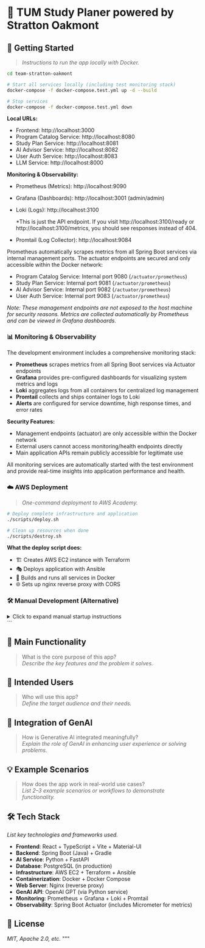 # 📱 TUM Study Planer powered by Stratton Oakmont

## 🚀 Getting Started

> _Instructions to run the app locally with Docker._

```bash
cd team-stratton-oakmont

# Start all services locally (including test monitoring stack)
docker-compose -f docker-compose.test.yml up -d --build

# Stop services
docker-compose -f docker-compose.test.yml down
```

**Local URLs:**

- Frontend: http://localhost:3000
- Program Catalog Service: http://localhost:8080
- Study Plan Service: http://localhost:8081
- AI Advisor Service: http://localhost:8082
- User Auth Service: http://localhost:8083
- LLM Service: http://localhost:8000

**Monitoring & Observability:**

- Prometheus (Metrics): http://localhost:9090
- Grafana (Dashboards): http://localhost:3001 (admin/admin)
- Loki (Logs): http://localhost:3100

  \*This is just the API endpoint. If you visit http://localhost:3100/ready or http://localhost:3100/metrics, you should see responses instead of 404.

- Promtail (Log Collector): http://localhost:9084

Prometheus automatically scrapes metrics from all Spring Boot services via internal management ports. The actuator endpoints are secured and only accessible within the Docker network:

- Program Catalog Service: Internal port 9080 (`/actuator/prometheus`)
- Study Plan Service: Internal port 9081 (`/actuator/prometheus`)
- AI Advisor Service: Internal port 9082 (`/actuator/prometheus`)
- User Auth Service: Internal port 9083 (`/actuator/prometheus`)

_Note: These management endpoints are not exposed to the host machine for security reasons. Metrics are collected automatically by Prometheus and can be viewed in Grafana dashboards._

### 📊 Monitoring & Observability

The development environment includes a comprehensive monitoring stack:

- **Prometheus** scrapes metrics from all Spring Boot services via Actuator endpoints
- **Grafana** provides pre-configured dashboards for visualizing system metrics and logs
- **Loki** aggregates logs from all containers for centralized log management
- **Promtail** collects and ships container logs to Loki
- **Alerts** are configured for service downtime, high response times, and error rates

**Security Features:**

- Management endpoints (actuator) are only accessible within the Docker network
- External users cannot access monitoring/health endpoints directly
- Main application APIs remain publicly accessible for legitimate use

All monitoring services are automatically started with the test environment and provide real-time insights into application performance and health.

### ☁️ AWS Deployment

> _One-command deployment to AWS Academy._

```bash
# Deploy complete infrastructure and application
./scripts/deploy.sh

# Clean up resources when done
./scripts/destroy.sh
```

**What the deploy script does:**

- 🏗️ Creates AWS EC2 instance with Terraform
- 🎭 Deploys application with Ansible
- 🐳 Builds and runs all services in Docker
- 🌐 Sets up nginx reverse proxy with CORS

### 🛠️ Manual Development (Alternative)

<details>
<summary>Click to expand manual startup instructions</summary>

How to start the frontend:

```bash
# start frontend (localhost:3000)
cd client
npm install
npm run dev
```

How to start the server:

```bash
# start program-catalog-service (localhost:8080)
cd server
./gradlew :program-catalog-service:bootRun
```

New terminal window:

```bash
# start study-plan-service (localhost:8081)
cd server
./gradlew :study-plan-service:bootRun
```

New terminal window:

```bash
# start ai-advisor-service (localhost:8082)
cd server
./gradlew :ai-advisor-service:bootRun
```

New terminal window:

```bash
# start user-auth-service (localhost:8083)
cd server
./gradlew :user-auth-service:bootRun
```

New terminal window:

```bash
# start llm-service (localhost:8000)
cd llm-service
pip install -r requirements.txt
python app.py
```

</details>
```

## 🧩 Main Functionality

> What is the core purpose of this app?  
> _Describe the key features and the problem it solves._

## 🎯 Intended Users

> Who will use this app?  
> _Define the target audience and their needs._

## 🤖 Integration of GenAI

> How is Generative AI integrated meaningfully?  
> _Explain the role of GenAI in enhancing user experience or solving problems._

## 💡 Example Scenarios

> How does the app work in real-world use cases?  
> _List 2–3 example scenarios or workflows to demonstrate functionality._

## 🛠 Tech Stack

_List key technologies and frameworks used._

- **Frontend**: React + TypeScript + Vite + Material-UI
- **Backend**: Spring Boot (Java) + Gradle
- **AI Service**: Python + FastAPI
- **Database**: PostgreSQL (in production)
- **Infrastructure**: AWS EC2 + Terraform + Ansible
- **Containerization**: Docker + Docker Compose
- **Web Server**: Nginx (reverse proxy)
- **GenAI API**: OpenAI GPT (via Python service)
- **Monitoring**: Prometheus + Grafana + Loki + Promtail
- **Observability**: Spring Boot Actuator (includes Micrometer for metrics)

## 📄 License

_MIT, Apache 2.0, etc._
"""
